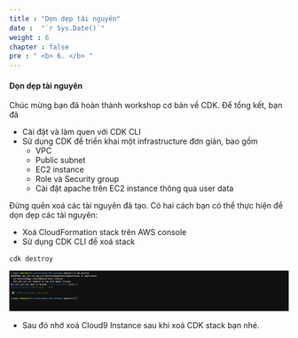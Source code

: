 ```yaml
---
title : "Dọn dẹp tài nguyên"
date :  "`r Sys.Date()`" 
weight : 6
chapter : false
pre : " <b> 6. </b> "
---
```


#### Dọn dẹp tài nguyên

Chúc mừng bạn đã hoàn thành workshop cơ bản về CDK. Để tổng kết, bạn đã

- Cài đặt và làm quen với CDK CLI
- Sử dụng CDK để triển khai một infrastructure đơn giản, bao gồm
    - VPC
    - Public subnet
    - EC2 instance
    - Role và Security group
    - Cài đặt apache trên EC2 instance thông qua user data

Đừng quên xoá các tài nguyên đã tạo. Có hai cách bạn có thể thực hiện để dọn dẹp các tài nguyên:

- Xoá CloudFormation stack trên AWS console
- Sử dụng CDK CLI để xoá stack

```
cdk destroy
```

![alt text](image.png)

- Sau đó nhớ xoá Cloud9 Instance sau khi xoá CDK stack bạn nhé.